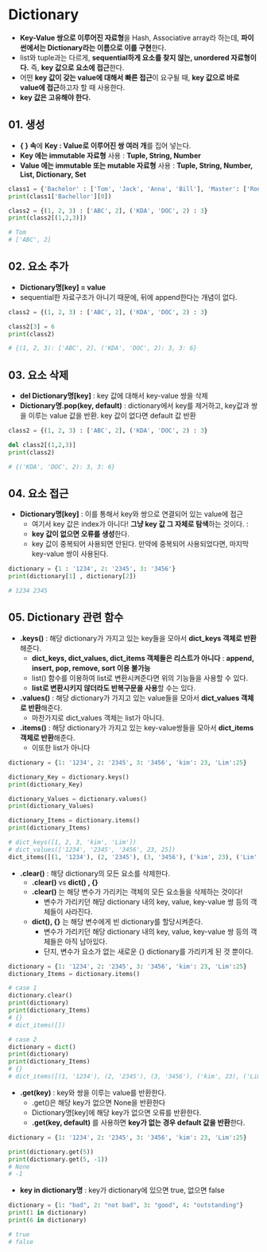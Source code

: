 # Dictionary
  - **Key-Value 쌍으로 이루어진 자료형**을 Hash, Associative array라 하는데, **파이썬에서는 Dictionary라는 이름으로 이를 구현**한다.
  - list와 tuple과는 다르게, **sequential하게 요소를 찾지 않는, unordered 자료형이다.** 즉, **key 값으로 요소에 접근**한다.
  - 어떤 **key 값이 갖는 value에 대해서 빠른 접근**이 요구될 때, **key 값으로 바로 value에 접근**하고자 할 때 사용한다.
  - **key 값은 고유해야 한다.**

## 01. 생성
  - **{ } 속**에 **Key : Value로 이루어진 쌍 여러 개**를 집어 넣는다.
   - **Key 에는 immutable 자료형** 사용 : **Tuple, String, Number**
   - **Value 에는 immutable 또는 mutable 자료형** 사용 : **Tuple, String, Number, List, Dictionary, Set**

```python
class1 = {'Bachelor' : ['Tom', 'Jack', 'Anna', 'Bill'], 'Master': ['Ronny', 'Chris']}
print(class1['Bachellor'][0])

class2 = {(1, 2, 3) : ['ABC', 2], ('KDA', 'DOC', 2) : 3}
print(class2[(1,2,3)])

# Tom 
# ['ABC', 2]
```

## 02. 요소 추가
  - **Dictionary명[key] = value**
  - sequential한 자료구조가 아니기 때문에, 뒤에 append한다는 개념이 없다.

```python
class2 = {(1, 2, 3) : ['ABC', 2], ('KDA', 'DOC', 2) : 3}

class2[3] = 6
print(class2)

# {(1, 2, 3): ['ABC', 2], ('KDA', 'DOC', 2): 3, 3: 6}
```

## 03. 요소 삭제
  - **del Dictionary명[key]** : key 값에 대해서 key-value 쌍을 삭제
  - **Dictionary명.pop(key, default)** : dictionary에서 key를 제거하고, key값과 쌍을 이루는 value 값을 반환. key 값이 없다면 default 값 반환

```python
class2 = {(1, 2, 3) : ['ABC', 2], ('KDA', 'DOC', 2) : 3}

del class2[(1,2,3)]
print(class2)

# {('KDA', 'DOC', 2): 3, 3: 6}
```

## 04. 요소 접근
  - **Dictionary명[key]** : 이를 통해서 key와 쌍으로 연결되어 있는 value에 접근
    - 여기서 key 값은 index가 아니다! **그냥 key 값 그 자체로 탐색**하는 것이다. : 
    - **key 값이 없으면 오류를 생성**한다.
    - key 값이 중복되어 사용되면 안된다. 만약에 중복되어 사용되었다면, 마지막 key-value 쌍이 사용된다.

```python
dictionary = {1 : '1234', 2: '2345', 3: '3456'}
print(dictionary[1] , dictionary[2])

# 1234 2345
```

## 05. Dictionary 관련 함수
  - **.keys()** : 해당 dictionary가 가지고 있는 key들을 모아서 **dict_keys 객체로 반환**해준다.
    - **dict_keys, dict_values, dict_items 객체들은 리스트가 아니다** : **append, insert, pop, remove, sort 이용 불가능**
    - list() 함수를 이용하여 list로 변환시켜준다면 위의 기능들을 사용할 수 있다.
    - **list로 변환시키지 않더라도 반복구문을 사용**할 수는 있다.
  - **.values()** : 해당 dictionary가 가지고 있는 value들을 모아서 **dict_values 객체로 반환**해준다.
    - 마찬가지로 dict_values 객체는 list가 아니다.
  - **.items()** : 해당 dictionary가 가지고 있는 key-value쌍들을 모아서 **dict_items 객체로 반환**해준다.
    - 이또한 list가 아니다

```python
dictionary = {1: '1234', 2: '2345', 3: '3456', 'kim': 23, 'Lim':25}

dictionary_Key = dictionary.keys()
print(dictionary_Key)

dictionary_Values = dictionary.values()
print(dictionary_Values)

dictionary_Items = dictionary.items()
print(dictionary_Items)

# dict_keys([1, 2, 3, 'kim', 'Lim'])
# dict_values(['1234', '2345', '3456', 23, 25])
dict_items([(1, '1234'), (2, '2345'), (3, '3456'), ('kim', 23), ('Lim', 25)])
```

  - **.clear()** : 해당 dictionary의 모든 요소를 삭제한다.
    - **.clear()** vs **dict() , {}**
    - **.clear()** 는 해당 변수가 가리키는 객체의 모든 요소들을 삭제하는 것이다!
      - 변수가 가리키던 해당 dictionary 내의 key, value, key-value 쌍 등의 객체들이 사라진다.
    - **dict(), {}** 는 해당 변수에게 빈 dictionary를 할당시켜준다.
      - 변수가 가리키던 해당 dictionary 내의 key, value, key-value 쌍 등의 객체들은 아직 남아있다.
      - 단지, 변수가 요소가 없는 새로운 {} dictionary를 가리키게 된 것 뿐이다.

```python
dictionary = {1: '1234', 2: '2345', 3: '3456', 'kim': 23, 'Lim':25}
dictionary_Items = dictionary.items()

# case 1
dictionary.clear()
print(dictionary)
print(dictionary_Items)
# {}
# dict_items([])

# case 2 
dictionary = dict()
print(dictionary)
print(dictionary_Items)
# {}
# dict_items([(1, '1234'), (2, '2345'), (3, '3456'), ('kim', 23), ('Lim', 25)])
```

  - **.get(key)** : key와 쌍을 이루는 value를 반환한다.
    - .get()은 해당 key가 없으면 None을 반환한다
    - Dictionary명[key]에 해당 key가 없으면 오류를 반환한다.  
    - **.get(key, default)** 를 사용하면 **key가 없는 경우 default 값을 반환**한다.

```python
dictionary = {1: '1234', 2: '2345', 3: '3456', 'kim': 23, 'Lim':25}

print(dictionary.get(5))
print(dictionary.get(5, -1))
# None
# -1
```

  - **key in dictionary명** : key가 dictionary에 있으면 true, 없으면 false

```python
dictionary = {1: "bad", 2: "not bad", 3: "good", 4: "outstanding"}
print(1 in dictionary)
print(6 in dictionary)

# true
# false
```
